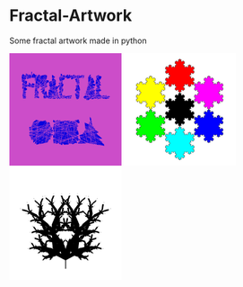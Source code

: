 # Fractal-Artwork
Some fractal artwork made in python

<img src="https://github.com/beng1302/Fractal-Artwork/blob/master/Fractal%20Logo.png" width="200"/> <img src="https://github.com/beng1302/Fractal-Artwork/blob/master/Fractal%20Snowflake.png" width="200"/> <img src="https://github.com/beng1302/Fractal-Artwork/blob/master/Fractal%20Tree.png" width="200"/>
